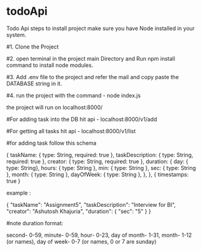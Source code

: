 # todoApi

Todo Api steps to install project
make sure you have Node installed in your system.

#1. Clone the Project

#2. open terminal in the project main Directory and Run npm install command to install node modules.

#3. Add .env file to the project and refer the mail and copy paste the DATABASE string in it.

#4. run the project with the command - node index.js

the project will run on localhost:8000/

#For adding task into the DB hit api - localhost:8000/v1/add

#For getting all tasks hit api - localhost:8000/v1/list

#for adding task follow this schema

 {
    taskName: {
      type: String,
      required: true
    },
    taskDescription: {
      type: String,
      required: true
    },
    creator: {
      type: String,
      required: true
    },
    duration: {
        day: { type: String},
        hours: { type: String },
        min: { type: String },
        sec: { type: String },
        month: { type: String },
        dayOfWeek: { type: String },
    },
  },
  { timestamps: true }
  
  example : 
  
{
	    "taskName": "Assignment5",
    "taskDescription": "Interview for BI",
    "creator": "Ashutosh Khajuria",
    "duration": {
        "sec": "5"
    }
}

#note duration format:

second-	0-59,
minute-	0-59,
hour-	0-23,
day of month-	1-31,
month-	1-12 (or names),
day of week-	0-7 (or names, 0 or 7 are sunday)
